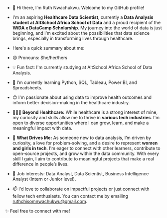 - 👋 Hi there, I’m Ruth Nwachukwu. Welcome to my GitHub profile!

- I'm an aspiring **Healthcare Data Scientist**, currently a **Data Analysis student at AltSchool Africa School of Data** and a proud recipient of the **WiDA x DataCamp Scholarship**. My journey into the world of data is just beginning, and I'm excited about the possibilities that data science brings, especially in transforming lives through healthcare.

- Here's a quick summary about me:

- 😄 Pronouns: She/her/hers
- 💡 Fun fact: I'm currently studying at AltSchool Africa School of Data Analysis.
- 🌱 I’m currently learning Python, SQL, Tableau, Power BI,  and Spreadsheets.
- 😊 I'm passionate about using data to improve health outcomes and inform better decision-making in the healthcare industry.
- 👩🏾‍💻 **Beyond Healthcare:** While healthcare is a strong interest of mine, my curiosity and skills allow me to thrive in **various tech industries**. I'm open to diverse 
     opportunities where I can grow, learn, and make a meaningful impact with data.
- 🚀 **What Drives Me:** As someone new to data analysis, I’m driven by curiosity, a love for problem-solving, and a desire to represent **women and girls in tech**. I'm 
     eager to connect with other learners, contribute to open-source projects, and grow within the data community. With every skill I gain, I aim to contribute to meaningful 
     projects that make a real difference in people’s lives.
- 💼 Job interests: Data Analyst, Data Scientist, Business Intelligence Analyst (Intern or Junior level).
- 📫 I'd love to collaborate on impactful projects or just connect with fellow tech enthusiasts. You can contact me by emailing ruthchisomnwachukwu@gmail.com.

  
✨ Feel free to connect with me!

<!---
ruthybabe/ruthybabe is a ✨ special ✨ repository because its `README.md` (this file) appears on your GitHub profile.
You can click the Preview link to take a look at your changes.
--->
